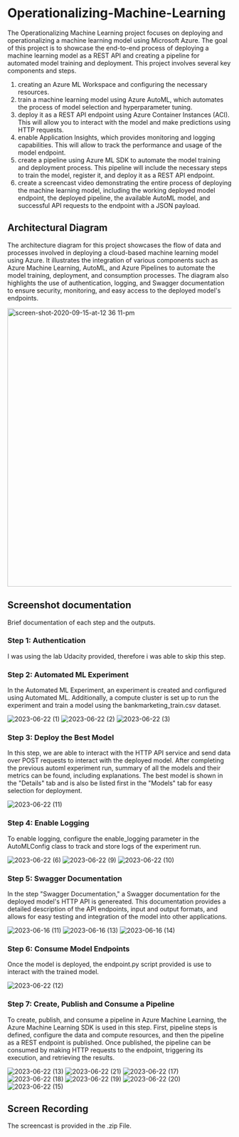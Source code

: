 # Operationalizing-Machine-Learning

The Operationalizing Machine Learning project focuses on deploying and operationalizing a machine learning model using Microsoft Azure. The goal of this project is to showcase the end-to-end process of deploying a machine learning model as a REST API and creating a pipeline for automated model training and deployment.
This project involves several key components and steps. 

1. creating an Azure ML Workspace and configuring the necessary resources. 
2. train a machine learning model using Azure AutoML, which automates the process of model selection and hyperparameter tuning.
3. deploy it as a REST API endpoint using Azure Container Instances (ACI). This will allow you to interact with the model and make predictions using HTTP requests.
4.  enable Application Insights, which provides monitoring and logging capabilities. This will allow to track the performance and usage of the model endpoint.
5. create a pipeline using Azure ML SDK to automate the model training and deployment process. This pipeline will include the necessary steps to train the model, register it, and deploy it as a REST API endpoint.
6. create a screencast video demonstrating the entire process of deploying the machine learning model, including the working deployed model endpoint, the deployed pipeline, the available AutoML model, and successful API requests to the endpoint with a JSON payload.



## Architectural Diagram
The architecture diagram for this project showcases the flow of data and processes involved in deploying a cloud-based machine learning model using Azure. It illustrates the integration of various components such as Azure Machine Learning, AutoML, and Azure Pipelines to automate the model training, deployment, and consumption processes. The diagram also highlights the use of authentication, logging, and Swagger documentation to ensure security, monitoring, and easy access to the deployed model's endpoints.

<img width="626" alt="screen-shot-2020-09-15-at-12 36 11-pm" src="https://github.com/ewellmann/Operationalizing-Machine-Learning/assets/59996314/0bbea764-8936-4103-b497-3d4a6ee700c6">

## Screenshot documentation
Brief documentation of each step and the outputs.

### Step 1: Authentication
I was using the lab Udacity provided, therefore i was able to skip this step.

### Step 2: Automated ML Experiment

In the Automated ML Experiment, an experiment is created and configured using Automated ML. Additionally, a compute cluster is set up to run the experiment and train a model using the bankmarketing_train.csv dataset.

![2023-06-22 (1)](../Screenshots/2023-06-22%20(1).png)
![2023-06-22 (2)](https://github.com/ewellmann/Operationalizing-Machine-Learning/assets/59996314/09754b8e-6507-437e-8e91-c7168152595e)
![2023-06-22 (3)](https://github.com/ewellmann/Operationalizing-Machine-Learning/assets/59996314/f13814c5-4bc6-463f-847c-52d3510c5af6)

### Step 3: Deploy the Best Model

In this step, we are able to interact with the HTTP API service and send data over POST requests to interact with the deployed model. After completing the previous automl experiment run, summary of all the models and their metrics can be found, including explanations. The best model is shown in the "Details" tab and is also be listed first in the "Models" tab for easy selection for deployment.

![2023-06-22 (11)](https://github.com/ewellmann/Operationalizing-Machine-Learning/assets/59996314/4bba5f00-7445-438f-a36d-29613aa956b8)

### Step 4: Enable Logging

To enable logging, configure the enable_logging parameter in the AutoMLConfig class to track and store logs of the experiment run.

![2023-06-22 (6)](https://github.com/ewellmann/Operationalizing-Machine-Learning/assets/59996314/f0af444f-f538-48dd-ba4e-ec8442a89ece)
![2023-06-22 (9)](https://github.com/ewellmann/Operationalizing-Machine-Learning/assets/59996314/c8c3dc71-3698-4235-8387-3032457259fb)
![2023-06-22 (10)](https://github.com/ewellmann/Operationalizing-Machine-Learning/assets/59996314/7ab264a5-340b-4a5d-a6fd-224c5a75871d)

### Step 5: Swagger Documentation

In the step "Swagger Documentation," a Swagger documentation for the deployed model's HTTP API is genereated. This documentation provides a detailed description of the API endpoints, input and output formats, and allows for easy testing and integration of the model into other applications.

![2023-06-16 (11)](https://github.com/ewellmann/Operationalizing-Machine-Learning/assets/59996314/fd00772f-8f41-41cd-af63-32f616f90ec2)
![2023-06-16 (13)](https://github.com/ewellmann/Operationalizing-Machine-Learning/assets/59996314/e8ed7681-bbb7-4030-b983-3739a23381f3)
![2023-06-16 (14)](https://github.com/ewellmann/Operationalizing-Machine-Learning/assets/59996314/c29c8a63-614f-4fff-9c1b-57539c53a862)

### Step 6: Consume Model Endpoints
Once the model is deployed, the endpoint.py script provided is use to interact with the trained model. 

![2023-06-22 (12)](https://github.com/ewellmann/Operationalizing-Machine-Learning/assets/59996314/c02f654f-39d1-476d-b320-67d792c5958f)

### Step 7: Create, Publish and Consume a Pipeline

To create, publish, and consume a pipeline in Azure Machine Learning, the Azure Machine Learning SDK is used in this step. First, pipeline steps is defined, configure the data and compute resources, and then the pipeline as a REST endpoint is published. Once published, the pipeline can be consumed by making HTTP requests to the endpoint, triggering its execution, and retrieving the results.

![2023-06-22 (13)](https://github.com/ewellmann/Operationalizing-Machine-Learning/assets/59996314/6b87cc40-65c6-49c7-b67a-b483d6ef2936)
![2023-06-22 (21)](https://github.com/ewellmann/Operationalizing-Machine-Learning/assets/59996314/ba6dc349-627f-4a4c-8d1b-f6113b24467f)
![2023-06-22 (17)](https://github.com/ewellmann/Operationalizing-Machine-Learning/assets/59996314/f6d1912c-6d1a-4fdf-a2bd-71b27df0a2a7)
![2023-06-22 (18)](https://github.com/ewellmann/Operationalizing-Machine-Learning/assets/59996314/8b395a64-9406-452c-bdc7-3a57937a25ca)
![2023-06-22 (19)](https://github.com/ewellmann/Operationalizing-Machine-Learning/assets/59996314/ab860655-aec9-4e2c-81cf-c5e1ffe2ee5e)
![2023-06-22 (20)](https://github.com/ewellmann/Operationalizing-Machine-Learning/assets/59996314/f677ed43-89ed-4ac8-b715-717fd2ace09b)
![2023-06-22 (15)](https://github.com/ewellmann/Operationalizing-Machine-Learning/assets/59996314/b7342d07-c2a1-402b-807c-1198dee9170a)


## Screen Recording
The screencast is provided in the .zip File.


